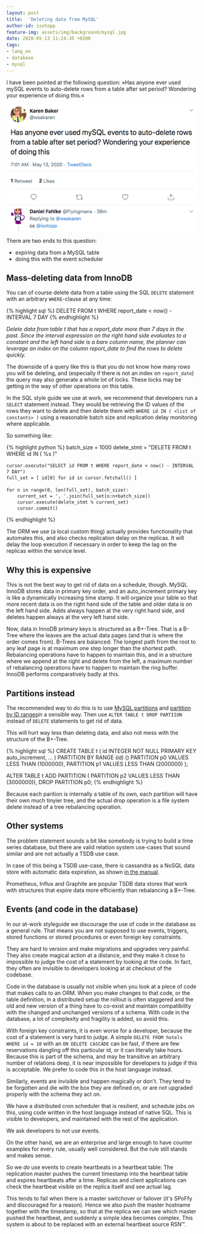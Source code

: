 ```yaml
---
layout: post
title:  'Deleting data from MySQL'
author-id: isotopp
feature-img: assets/img/background/mysql.jpg
date: 2020-05-13 11:24:35 +0200
tags:
- lang_en
- database
- mysql
---
```

I have been pointed at the following question: »Has anyone ever used mySQL events to auto-delete rows from a table after set period? Wondering your experience of doing this.«

[![](/uploads/2020/05/mysql-delete.png)](https://twitter.com/wsakaren/status/1260434965810085889)

There are two ends to this question:

- expiring data from a MySQL table
- doing this with the event scheduler

## Mass-deleting data from InnoDB

You can of course delete data from a table using the SQL `DELETE` statement with an arbitrary `WHERE`-clause at any time:

{% highlight sql %}
DELETE FROM t WHERE report_date < now() - INTERVAL 7 DAY
{% endhighlight %}

*Delete data from table t that has a report_date more than 7 days in the past. Since the interval expression on the right hand side evaluates to a constant and the left hand side is a bare column name, the planner can leverage an index on the column report_date to find the rows to delete quickly.*

The downside of a query like this is that you do not know how many rows you will be deleting, and (especially if there is not an index on `report_date`) the query may also generate a whole lot of locks. These locks may be getting in the way of other operations on this table.

In the SQL style guide we use at work, we recommend that developers run a `SELECT` statement instead. They would be retrieving the ID values of the rows they want to delete and then delete them with `WHERE id IN ( <list of constants> )` using a reasonable batch size and replication delay monitoring where applicable.

So something like:

{% highlight python %}
    batch_size = 1000
    delete_stmt = "DELETE FROM t WHERE id IN ( %s )"

    cursor.execute("SELECT id FROM t WHERE report_date < now() - INTERVAL 7 DAY")
    full_set = [ id[0] for id in cursor.fetchall() ]

    for n in range(0, len(full_set), batch_size):
        current_set = ', '.join(full_set[n:n+batch_size])
        cursor.execute(delete_stmt % current_set)
        cursor.commit()
{% endhighlight %}

The ORM we use (a local custom thing) actually provides functionality that automates this, and also checks replication delay on the replicas. It will delay the loop execution if necessary in order to keep the lag on the replicas within the service level.

## Why this is expensive

This is not the best way to get rid of data on a schedule, though. MySQL InnoDB stores data in primary key order, and an auto_increment primary key is like a dynamically increasing time stamp. It will organize your table so that more recent data is on the right hand side of the table and older data is on the left hand side. Adds always happen at the very right hand side, and deletes happen always at the very left hand side.

Now, data in InnoDB primary keys is structured as a B+-Tree. That is a B-Tree where the leaves are the actual data pages (and that is where the order comes from). B-Trees are balanced: The longest path from the root to any leaf page is at maximum one step longer than the shortest path. Rebalancing operations have to happen to maintain this, and in a structure where we append at the right and delete from the left, a maximum number of rebalancing operations have to happen to maintain the ring buffer. InnoDB performs comparatively badly at this.

## Partitions instead

The recommended way to do this is to use [MySQL partitions](https://dev.mysql.com/doc/refman/5.7/en/alter-table-partition-operations.html) and [partition by ID ranges](https://dev.mysql.com/doc/refman/5.7/en/partitioning-management-range-list.html)in a sensible way. Then use `ALTER TABLE t DROP PARTIION` instead of `DELETE` statements to get rid of data.

This will hurt way less than deleting data, and also not mess with the structure of the B+-Tree.

{% highlight sql %}
CREATE TABLE t (
  id INTEGER NOT NULL PRIMARY KEY auto_increment,
  ...
) PARTITION BY RANGE (id) ()
    PARTITION p0 VALUES LESS THAN (1000000),
    PARTITION p1 VALUES LESS THAN (2000000)
);

ALTER TABLE t ADD PARTITION ( PARTITION p2 VALUES LESS THAN (3000000)),
             DROP PARTITION p0;
{% endhighlight %}

Because each parition is internally a table of its own, each partition will have their own much tinyier tree, and the actual drop operation is a file system delete instead of a tree rebalancing operation.

## Other systems

The problem statement sounds a bit like somebody is trying to build a time series database, but there are valid relation system use-cases that sound similar and are not actually a TSDB use case.

In case of this being a TSDB use-case, there is cassandra as a NoSQL data store with automatic data expiration, as shown [in the manual](https://docs.datastax.com/en/cql-oss/3.3/cql/cql_using/useExpireExample.html).

Prometheus, Influx and Graphite are popular TSDB data stores that work with structures that expire data more efficiently than rebalancing a B+-Tree.

## Events (and code in the database)

In our at-work styleguide we discourage the use of code in the database as a general rule. That means you are not supposed to use events, triggers, stored functions or stored procedures or even foreign key constraints.

They are hard to version and make migrations and upgrades very painful. They also create magical action at a distance, and they make it close to impossible to judge the cost of a statement by looking at the code. In fact, they often are invisible to developers looking at at checkout of the codebase.

Code in the database is usually not visible when you look at a piece of code that makes calls to an ORM. When you make changes to that code, or the table definition, in a distributed setup the rollout is often staggered and the old and new version of a thing have to co-exist and maintain compatibility with the changed and unchanged versions of a schema. With code in the database, a lot of complexity and fragility is added, so avoid this.

With foreign key constraints, it is even worse for a developer, because the cost of a statement is very hard to judge. A simple `DELETE FROM hotels WHERE id = 10` with an `ON DELETE CASCADE` can be fast, if there are few reservations dangling off this particular id, or it can literally take hours. Because this is part of the schema, and may be transitive an arbitrary number of relations deep, it is near impossible for developers to judge if this is acceptable. We prefer to code this in the host language instead.

Similarly, events are invisible and happen magically or don't. They tend to be forgotten and die with the box they are defined on, or are not upgraded properly with the schema they act on.

We have a distributed cron scheduler that is resilient, and schedule jobs on this, using code written in the host language instead of native SQL. This is visible to developers, and maintained with the rest of the application.

We ask developers to not use events.

On the other hand, we are an enterprise and large enough to have counter examples for every rule, usually well considered. But the rule still stands and makes sense.

So we *do* use events to create heartbeats in a heartbeat table: The replication master pushes the current timestamp into the heartbeat table and expires heartbeats after a time. Replicas and client applications can check the heartbeat visible on the replica itself and see actual lag.

This tends to fail when there is a master switchover or failover (it's SPoFfy and discouraged for a reason). Hence we also push the master hostname together with the timestamp, so that at the replica we can see which master pushed the heartbeat, and suddenly a simple idea becomes complex. This system is about to be replaced with an external heartbeat source RSN™.
